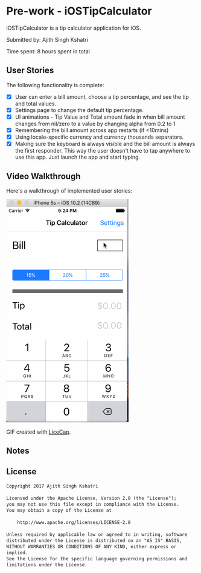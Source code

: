 # Pre-work - iOSTipCalculator

iOSTipCalculator is a tip calculator application for iOS.

Submitted by: Ajith Singh Kshatri

Time spent: 8 hours spent in total

## User Stories

The following functionality is complete:

* [x] User can enter a bill amount, choose a tip percentage, and see the tip and total values.
* [x] Settings page to change the default tip percentage.
* [x] UI animations - Tip Value and Total amount fade in when bill amount changes from nil/zero to a value by changing alpha from 0.2 to 1
* [x] Remembering the bill amount across app restarts (if <10mins)
* [x] Using locale-specific currency and currency thousands separators.
* [x] Making sure the keyboard is always visible and the bill amount is always the first responder. This way the user doesn't have to tap anywhere to use this app. Just launch the app and start typing.

## Video Walkthrough 

Here's a walkthrough of implemented user stories:

<img src='https://github.com/AjithSinghKshatri/iOSTipCalculator/blob/master/TipCalculator.gif' title='Video Walkthrough' width='' alt='Video Walkthrough' />

GIF created with [LiceCap](http://www.cockos.com/licecap/).

## Notes



## License

    Copyright 2017 Ajith Singh Kshatri

    Licensed under the Apache License, Version 2.0 (the "License");
    you may not use this file except in compliance with the License.
    You may obtain a copy of the License at

        http://www.apache.org/licenses/LICENSE-2.0

    Unless required by applicable law or agreed to in writing, software
    distributed under the License is distributed on an "AS IS" BASIS,
    WITHOUT WARRANTIES OR CONDITIONS OF ANY KIND, either express or implied.
    See the License for the specific language governing permissions and
    limitations under the License.
